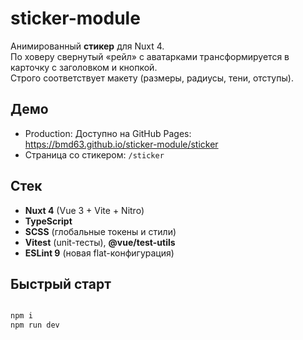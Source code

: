 # sticker-module

Анимированный **стикер** для Nuxt 4.  
По ховеру свернутый «рейл» с аватарками трансформируется в карточку с заголовком и кнопкой.  
Строго соответствует макету (размеры, радиусы, тени, отступы).

## Демо

- Production: Доступно на GitHub Pages: https://bmd63.github.io/sticker-module/sticker
- Страница со стикером: `/sticker`

## Стек

- **Nuxt 4** (Vue 3 + Vite + Nitro)
- **TypeScript**
- **SCSS** (глобальные токены и стили)
- **Vitest** (unit-тесты), **@vue/test-utils**
- **ESLint 9** (новая flat-конфигурация)

## Быстрый старт

```bash

npm i
npm run dev
